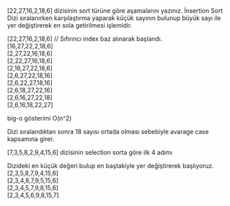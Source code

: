 [22,27,16,2,18,6] dizisinin sort türüne göre aşamalarını yazınız.
İnsertion Sort
Dizi sıralanırken karşılaştırma yaparak küçük sayının bulunup büyük sayı ile yer değiştirerek en sola getirilmesi işlemidir.

[22,27,16,2,18,6]        // Sıfırıncı index baz alınarak başlandı.          
[16,27,22,2,18,6]                       
[2,27,22,16,18,6]    
[2,22,27,16,18,6]   
[2,16,27,22,18,6]  
[2,6,27,22,18,16]   
[2,6,22,27,18,16]  
[2,6,18,27,22,16]  
[2,6,16,27,22,18]  
[2,6,16,18,22,27] 

big-o gösterimi O(n^2)

Dizi sıralandıktan sonra 18 sayısı ortada olması sebebiyle avarage case kapsamına girer.

[7,3,5,8,2,9,4,15,6] dizisinin selection sorta göre ilk 4 adımı 

Dizideki en küçük değeri bulup en baştakiyle yer değiştirerek başlıyoruz.            
[2,3,5,8,7,9,4,15,6]                              
[2,3,4,8,7,9,5,15,6]                          
[2,3,4,5,7,9,8,15,6]                         
[2,3,4,5,6,9,8,15,7]                           

